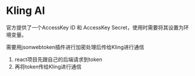 # Kling AI

官方提供了一个AccessKey ID 和 AccessKey Secret，使用时需要将其设置为环境变量。

需要用jsonwebtoken插件进行加密处理后传给Kling进行通信

1. react项目先跟自己的后端请求到token
2. 再将token传给Kling进行通信